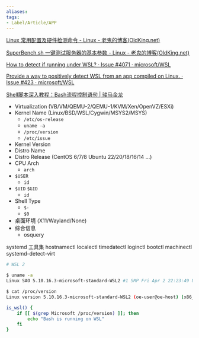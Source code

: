 ```yaml
---
aliases:
tags:
- Label/Article/APP
---
```


[Linux 常用配置及硬件检测命令 - Linux - 老鬼的博客(OldKing.net)](https://www.oldking.net/893.html)

[SuperBench.sh 一键测试服务器的基本参数 - Linux - 老鬼的博客(OldKing.net)](https://www.oldking.net/350.html)

[How to detect if running under WSL? · Issue #4071 · microsoft/WSL](https://github.com/microsoft/WSL/issues/4071)

[Provide a way to positively detect WSL from an app compiled on Linux. · Issue #423 · microsoft/WSL](https://github.com/microsoft/WSL/issues/423)

[Shell脚本深入教程：Bash流程控制语句 | 骏马金龙](https://www.junmajinlong.com/shell/script_course/shell_flow_control/)


* Virtualization (VB/VM/QEMU-2/QEMU-1/KVM/Xen/OpenVZ/ESXi)
* Kernel Name (Linux/BSD/WSL/Cygwin/MSYS2/MSYS)
    - `/etc/os-release`
    - `uname -a`
    - `/proc/version`
    - `/etc/issue`
* Kernel Version
* Distro Name
* Distro Release (CentOS 6/7/8 Ubuntu 22/20/18/16/14 ...)
* CPU Arch
    - `arch`
* `$USER`
    - `id`
* `$UID` `$GID`
    - `id`
* Shell Type
    - `$-`
    - `$0`
* 桌面环境 (X11/Wayland/None)
* 综合信息
    - osquery


systemd 工具集
hostnamectl
localectl
timedatectl
loginctl
bootctl
machinectl
systemd-detect-virt


```bash
# WSL 2

$ uname -a
Linux SAO 5.10.16.3-microsoft-standard-WSL2 #1 SMP Fri Apr 2 22:23:49 UTC 2021 x86_64 x86_64 x86_64 GNU/Linux

$ cat /proc/version
Linux version 5.10.16.3-microsoft-standard-WSL2 (oe-user@oe-host) (x86_64-msft-linux-gcc (GCC) 9.3.0, GNU ld (GNU Binutils) 2.34.0.20200220) #1 SMP Fri Apr 2 22:23:49 UTC 2021

is_wsl() {
    if [[ $(grep Microsoft /proc/version) ]]; then
        echo "Bash is running on WSL"
    fi
}



```
